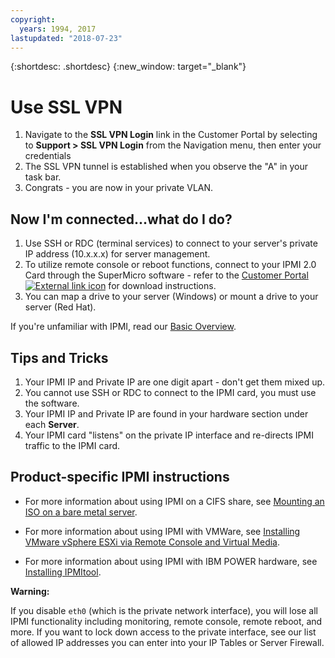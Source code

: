 ```yaml
---
copyright:
  years: 1994, 2017
lastupdated: "2018-07-23"
---
```


{:shortdesc: .shortdesc}
{:new_window: target="_blank"}

# Use SSL VPN

1. Navigate to the **SSL VPN Login** link in the Customer Portal by selecting to **Support > SSL VPN Login** from the Navigation menu, then enter your credentials
2. The SSL VPN tunnel is established when you observe the "A" in your task bar.
3. Congrats - you are now in your private VLAN.

## Now I'm connected...what do I do?

1. Use SSH or RDC (terminal services) to connect to your server's private IP address (10.x.x.x) for server management.
2. To utilize remote console or reboot functions, connect to your IPMI 2.0 Card through the SuperMicro software - refer to the [Customer Portal ![External link icon](../../icons/launch-glyph.svg "External link icon")](https://control.softlayer.com/) for download instructions.
3. You can map a drive to your server (Windows) or mount a drive to your server (Red Hat).

If you're unfamiliar with IPMI, read our [Basic Overview](ipmi.html).

## Tips and Tricks

1. Your IPMI IP and Private IP are one digit apart - don't get them mixed up.
2. You cannot use SSH or RDC to connect to the IPMI card, you must use the software.
3. Your IPMI IP and Private IP are found in your hardware section under each **Server**.
4. Your IPMI card "listens" on the private IP interface and re-directs IPMI traffic to the IPMI card.

## Product-specific IPMI instructions
* For more information about using IPMI on a CIFS share, see [Mounting an ISO on a bare metal server](https://console.bluemix.net/docs/bare-metal/mount-iso-bare-metal-server.html#option-1-preferred-using-ipmi-iso-on-a-cifs-share-).
* For more information about using IPMI with VMWare, see [Installing VMware vSphere ESXi via Remote Console and Virtual Media](https://console.bluemix.net/docs/infrastructure/vmware/installing-vmware-vsphere-esxi-remote-console-and-virtual-media.html).

* For more information about using IPMI with IBM POWER hardware, see [Installing IPMItool](https://www.ibm.com/support/knowledgecenter/TI0003H/p8eih/p8eih_ipmitool.htm).

**Warning:**

If you disable `eth0` (which is the private network interface), you will lose all IPMI functionality including monitoring, remote console, remote reboot, and more. If you want to lock down access to the private interface, see our list of allowed IP addresses you can enter into your IP Tables or Server Firewall.
